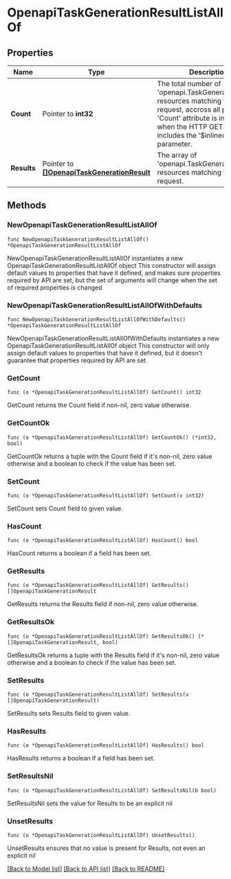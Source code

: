# OpenapiTaskGenerationResultListAllOf

## Properties

Name | Type | Description | Notes
------------ | ------------- | ------------- | -------------
**Count** | Pointer to **int32** | The total number of &#39;openapi.TaskGenerationResult&#39; resources matching the request, accross all pages. The &#39;Count&#39; attribute is included when the HTTP GET request includes the &#39;$inlinecount&#39; parameter. | [optional] 
**Results** | Pointer to [**[]OpenapiTaskGenerationResult**](OpenapiTaskGenerationResult.md) | The array of &#39;openapi.TaskGenerationResult&#39; resources matching the request. | [optional] 

## Methods

### NewOpenapiTaskGenerationResultListAllOf

`func NewOpenapiTaskGenerationResultListAllOf() *OpenapiTaskGenerationResultListAllOf`

NewOpenapiTaskGenerationResultListAllOf instantiates a new OpenapiTaskGenerationResultListAllOf object
This constructor will assign default values to properties that have it defined,
and makes sure properties required by API are set, but the set of arguments
will change when the set of required properties is changed

### NewOpenapiTaskGenerationResultListAllOfWithDefaults

`func NewOpenapiTaskGenerationResultListAllOfWithDefaults() *OpenapiTaskGenerationResultListAllOf`

NewOpenapiTaskGenerationResultListAllOfWithDefaults instantiates a new OpenapiTaskGenerationResultListAllOf object
This constructor will only assign default values to properties that have it defined,
but it doesn't guarantee that properties required by API are set

### GetCount

`func (o *OpenapiTaskGenerationResultListAllOf) GetCount() int32`

GetCount returns the Count field if non-nil, zero value otherwise.

### GetCountOk

`func (o *OpenapiTaskGenerationResultListAllOf) GetCountOk() (*int32, bool)`

GetCountOk returns a tuple with the Count field if it's non-nil, zero value otherwise
and a boolean to check if the value has been set.

### SetCount

`func (o *OpenapiTaskGenerationResultListAllOf) SetCount(v int32)`

SetCount sets Count field to given value.

### HasCount

`func (o *OpenapiTaskGenerationResultListAllOf) HasCount() bool`

HasCount returns a boolean if a field has been set.

### GetResults

`func (o *OpenapiTaskGenerationResultListAllOf) GetResults() []OpenapiTaskGenerationResult`

GetResults returns the Results field if non-nil, zero value otherwise.

### GetResultsOk

`func (o *OpenapiTaskGenerationResultListAllOf) GetResultsOk() (*[]OpenapiTaskGenerationResult, bool)`

GetResultsOk returns a tuple with the Results field if it's non-nil, zero value otherwise
and a boolean to check if the value has been set.

### SetResults

`func (o *OpenapiTaskGenerationResultListAllOf) SetResults(v []OpenapiTaskGenerationResult)`

SetResults sets Results field to given value.

### HasResults

`func (o *OpenapiTaskGenerationResultListAllOf) HasResults() bool`

HasResults returns a boolean if a field has been set.

### SetResultsNil

`func (o *OpenapiTaskGenerationResultListAllOf) SetResultsNil(b bool)`

 SetResultsNil sets the value for Results to be an explicit nil

### UnsetResults
`func (o *OpenapiTaskGenerationResultListAllOf) UnsetResults()`

UnsetResults ensures that no value is present for Results, not even an explicit nil

[[Back to Model list]](../README.md#documentation-for-models) [[Back to API list]](../README.md#documentation-for-api-endpoints) [[Back to README]](../README.md)



